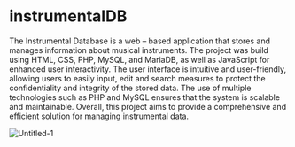 # instrumentalDB

The Instrumental Database is a web – based application that stores and manages information about musical instruments. The project was build using HTML, CSS, PHP, MySQL, and MariaDB, as well as JavaScript for enhanced user interactivity. The user interface is intuitive and user-friendly, allowing users to easily input, edit and search measures to protect the confidentiality and integrity of the stored data. The use of multiple technologies such as PHP and MySQL ensures that the system is scalable and maintainable. Overall, this project aims to provide a comprehensive and efficient solution for managing instrumental data.

![Untitled-1](https://user-images.githubusercontent.com/109334910/218061095-9b16402d-e635-4b2c-a169-2e7f43d6f964.png)
